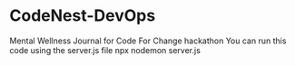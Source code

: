 # CodeNest-DevOps
Mental Wellness Journal for Code For Change hackathon
You can run this code using the server.js file
npx nodemon server.js
